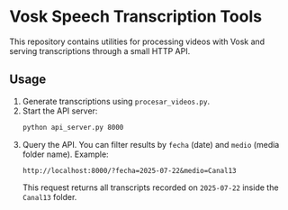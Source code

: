 # Vosk Speech Transcription Tools

This repository contains utilities for processing videos with Vosk and serving
transcriptions through a small HTTP API.

## Usage

1. Generate transcriptions using `procesar_videos.py`.
2. Start the API server:
   ```bash
   python api_server.py 8000
   ```
3. Query the API. You can filter results by `fecha` (date) and `medio` (media
   folder name). Example:
   ```
   http://localhost:8000/?fecha=2025-07-22&medio=Canal13
   ```
   This request returns all transcripts recorded on `2025-07-22` inside the
   `Canal13` folder.

